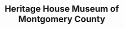 ---
layout: repo
title: "Heritage House Museum of Montgomery County"
id: 1495
permalink: repos/1495/
---
